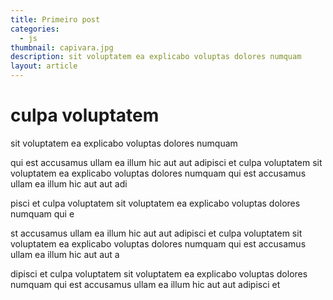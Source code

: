```yaml
---
title: Primeiro post
categories:
  - js
thumbnail: capivara.jpg
description: sit voluptatem ea explicabo voluptas dolores numquam
layout: article
---
```


# culpa voluptatem 

sit voluptatem ea explicabo voluptas dolores numquam

qui est accusamus ullam ea illum hic aut aut adipisci et culpa voluptatem sit voluptatem ea explicabo voluptas dolores numquam qui est accusamus ullam ea illum hic aut aut adi

pisci et culpa voluptatem sit voluptatem ea explicabo voluptas dolores numquam qui e

st accusamus ullam ea illum hic aut aut adipisci et culpa voluptatem sit voluptatem ea explicabo voluptas dolores numquam qui est accusamus ullam ea illum hic aut aut a

dipisci et culpa voluptatem sit voluptatem ea explicabo voluptas dolores numquam qui est accusamus ullam ea illum hic aut aut adipisci et 
